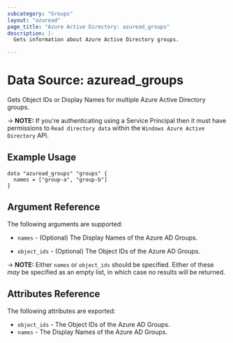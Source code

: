 ```yaml
---
subcategory: "Groups"
layout: "azuread"
page_title: "Azure Active Directory: azuread_groups"
description: |-
  Gets information about Azure Active Directory groups.

---
```


# Data Source: azuread_groups

Gets Object IDs or Display Names for multiple Azure Active Directory groups.

-> **NOTE:** If you're authenticating using a Service Principal then it must have permissions to `Read directory data` within the `Windows Azure Active Directory` API.

## Example Usage

```hcl
data "azuread_groups" "groups" {
  names = ["group-a", "group-b"]
}
```

## Argument Reference

The following arguments are supported:

* `names` - (Optional) The Display Names of the Azure AD Groups.

* `object_ids` - (Optional) The Object IDs of the Azure AD Groups.

-> **NOTE:** Either `names` or `object_ids` should be specified. Either of these _may_ be specified as an empty list, in which case no results will be returned.

## Attributes Reference

The following attributes are exported:

* `object_ids` - The Object IDs of the Azure AD Groups.
* `names` - The Display Names of the Azure AD Groups.
